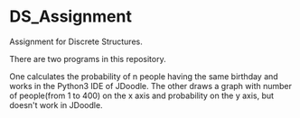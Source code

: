 # DS_Assignment
Assignment for Discrete Structures.

There are two programs in this repository.

One calculates the probability of n people having the same birthday and works in the Python3 IDE of JDoodle.
The other draws a graph with number of people(from 1 to 400) on the x axis and probability on the y axis, but doesn't work in JDoodle.
